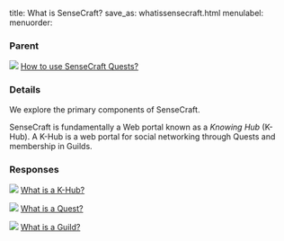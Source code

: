 title: What is SenseCraft?
save_as: whatissensecraft.html
menulabel:
menuorder:

### Parent
![]({static}/images/ibis/issue_sm.png) [How to use SenseCraft Quests?](usequests.html)

### Details
We explore the primary components of SenseCraft.

SenseCraft is fundamentally a Web portal known as a *Knowing Hub* (K-Hub). A K-Hub is a web portal for social networking through Quests and membership in Guilds.

### Responses
![]({static}/images/ibis/issue_sm.png) [What is a K-Hub?](whatiskhub.html)

![]({static}/images/ibis/issue_sm.png) [What is a Quest?](whatisquest.html)

![]({static}/images/ibis/issue_sm.png) [What is a Guild?](whatisguild.html)


